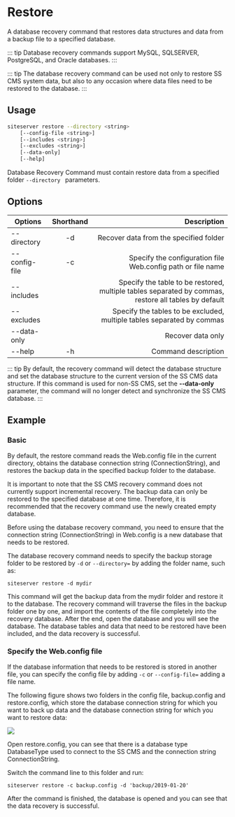# Restore

A database recovery command that restores data structures and data from a backup file to a specified database.

::: tip
Database recovery commands support MySQL, SQLSERVER, PostgreSQL, and Oracle databases.
:::

::: tip
The database recovery command can be used not only to restore SS CMS system data, but also to any occasion where data files need to be restored to the database.
:::

## Usage

```sh
siteserver restore --directory <string>
    [--config-file <string>]
    [--includes <string>]
    [--excludes <string>]
    [--data-only]
    [--help]
```

Database Recovery Command must contain restore data from a specified folder `--directory ` parameters.

## Options

| Options          | Shorthand |                                   Description |
| ------------- | :--: | -------------------------------------: |
| --directory   |  -d  | Recover data from the specified folder              |
| --config-file |  -c  | Specify the configuration file Web.config path or file name |
| --includes    |      | Specify the table to be restored, multiple tables separated by commas, restore all tables by default |
| --excludes    |      | Specify the tables to be excluded, multiple tables separated by commas |
| --data-only    |      | Recover data only |
| --help        |  -h  | Command description |

::: tip
By default, the recovery command will detect the database structure and set the database structure to the current version of the SS CMS data structure. If this command is used for non-SS CMS, set the **--data-only** parameter, the command will no longer detect and synchronize the SS CMS database.
:::

## Example

### Basic

By default, the restore command reads the Web.config file in the current directory, obtains the database connection string (ConnectionString), and restores the backup data in the specified backup folder to the database.

It is important to note that the SS CMS recovery command does not currently support incremental recovery. The backup data can only be restored to the specified database at one time. Therefore, it is recommended that the recovery command use the newly created empty database.

Before using the database recovery command, you need to ensure that the connection string (ConnectionString) in Web.config is a new database that needs to be restored.

The database recovery command needs to specify the backup storage folder to be restored by `-d` or `--directory=` by adding the folder name, such as:

`
siteserver restore -d mydir
`

This command will get the backup data from the mydir folder and restore it to the database. The recovery command will traverse the files in the backup folder one by one, and import the contents of the file completely into the recovery database. After the end, open the database and you will see the database. The database tables and data that need to be restored have been included, and the data recovery is successful.

### Specify the Web.config file

If the database information that needs to be restored is stored in another file, you can specify the config file by adding  `-c` or `--config-file=` adding a file name.

The following figure shows two folders in the config file, backup.config and restore.config, which store the database connection string for which you want to back up data and the database connection string for which you want to restore data:

![](/assets/restore/04.png)

Open restore.config, you can see that there is a database type DatabaseType used to connect to the SS CMS and the connection string ConnectionString.

Switch the command line to this folder and run:

`
siteserver restore -c backup.config -d 'backup/2019-01-20'
`

After the command is finished, the database is opened and you can see that the data recovery is successful.